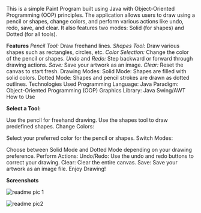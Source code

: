 This is a simple Paint Program built using Java with Object-Oriented Programming (OOP) principles. The application allows users to draw using a pencil or shapes, change colors, and perform various actions like undo, redo, save, and clear. It also features two modes: Solid (for shapes) and Dotted (for all tools).

**Features**
 _Pencil Tool:_ Draw freehand lines. _Shapes Tool:_ Draw various shapes such as rectangles, circles, etc. _Color Selection:_ Change the color of the pencil or shapes. _Undo_ and _Redo:_ Step backward or forward through drawing actions. _Save:_ Save your artwork as an image. _Clear:_ Reset the canvas to start fresh. Drawing Modes: Solid Mode: Shapes are filled with solid colors. Dotted Mode: Shapes and pencil strokes are drawn as dotted outlines. Technologies Used Programming Language: Java Paradigm: Object-Oriented Programming (OOP) Graphics Library: Java Swing/AWT How to Use

**Select a Tool:**

Use the pencil for freehand drawing. Use the shapes tool to draw predefined shapes. Change Colors:

Select your preferred color for the pencil or shapes. Switch Modes:

Choose between Solid Mode and Dotted Mode depending on your drawing preference. Perform Actions: Undo/Redo: Use the undo and redo buttons to correct your drawing. Clear: Clear the entire canvas. Save: Save your artwork as an image file. Enjoy Drawing!

**Screenshots**



![readme pic 1](https://github.com/user-attachments/assets/ad515c21-e5be-4fd3-bfc5-8ff061295a86)

![readme pic2](https://github.com/user-attachments/assets/fcbeafc0-34e2-44cd-94b8-be205bb8c571)

